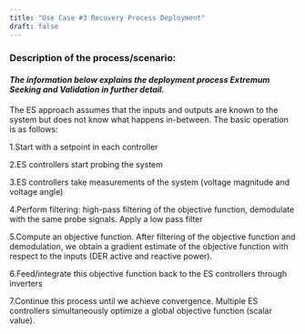 ```yaml
---
title: "Use Case #3 Recovery Process Deployment"
draft: false
---
```


### Description of the process/scenario:

#### *The information below explains the deployment process Extremum Seeking and Validation in further detail.*

  The ES approach assumes that the inputs and outputs are known to the system but does not know what happens in-between. The basic operation is as follows:

1.Start with a setpoint in each controller

2.ES controllers start probing the system

3.ES controllers take measurements of the system (voltage magnitude and voltage angle)

4.Perform filtering: high-pass filtering of the objective function, demodulate with the same probe signals. Apply a low pass filter

5.Compute an objective function. After filtering of the objective function and demodulation, we obtain a gradient estimate of the objective function with respect to the inputs (DER active and reactive power).

6.Feed/integrate this objective function back to the ES controllers through inverters

7.Continue this process until we achieve convergence. Multiple ES controllers simultaneously optimize a global objective function (scalar value).  
